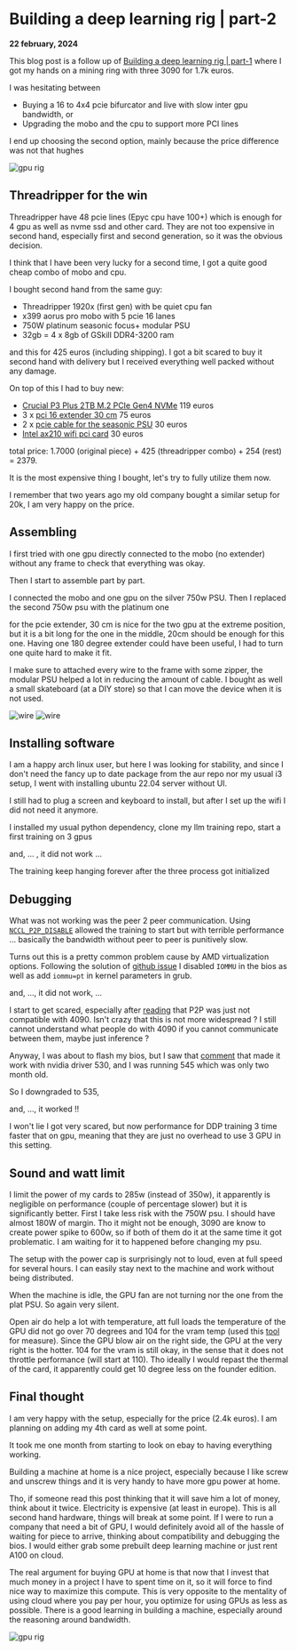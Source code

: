 # Building a deep learning rig | part-2

**22 february, 2024**

This blog post is a follow up of [Building a deep learning rig | part-1](part_1.md) where I got my hands on a mining ring with three 3090 for 1.7k euros.

I was hesitating between

* Buying a 16 to 4x4 pcie bifurcator and live with slow inter gpu bandwidth, or
* Upgrading the mobo and the cpu to support more PCI lines

I end up choosing the second option, mainly because the price difference was not that hughes

![gpu rig](rig_1.jpg)


## **Threadripper for the win**

Threadripper have 48 pcie lines (Epyc cpu have 100+) which is enough for 4 gpu as well as nvme ssd and other card. They are not too expensive in second hand, especially first and second generation, so it was the obvious decision.

I think that I have been very lucky for a second time, I got a quite good cheap combo of mobo and cpu.

I bought second hand from the same guy:

* Threadripper 1920x (first gen) with be quiet cpu fan
* x399 aorus pro mobo with 5 pcie 16 lanes
* 750W platinum seasonic focus+ modular PSU
* 32gb = 4 x 8gb of GSkill DDR4-3200 ram

and this for 425 euros (including shipping). I got a bit scared to buy it second hand with delivery but I received everything well packed without any damage.

On top of this I had to buy new:

* [Crucial P3 Plus 2TB M.2 PCIe Gen4 NVMe](https://www.amazon.de/-/en/dp/B0BYW8FLKN?psc=1&ref=ppx_yo2ov_dt_b_product_details) 119 euros 
* 3 x [pci 16 extender 30 cm](https://www.amazon.de/dp/B0C415J7JG?psc=1&ref=ppx_yo2ov_dt_b_product_details) 75 euros
* 2 x [pcie cable for the seasonic PSU](https://www.amazon.de/dp/B0CQK6RT86?psc=1&ref=ppx_yo2ov_dt_b_product_details) 30 euros
* [Intel ax210 wifi pci card](https://www.amazon.de/dp/B0BZYSY2HL?psc=1&ref=ppx_yo2ov_dt_b_product_details) 30 euros




total price: 1.7000 (original piece) + 425 (threadripper combo) + 254 (rest) = 2379.

It is the most expensive thing I bought, let's try to fully utilize them now.

I remember that two years ago my old company bought a similar setup for 20k, I am very happy on the price.

## **Assembling**

I first tried with one gpu directly connected to the mobo (no extender) without any frame to check that everything was okay.

Then I start to assemble part by part.

I connected the mobo and one gpu on the silver 750w PSU. Then I replaced the second 750w psu with the platinum one

for the pcie extender, 30 cm is nice for the two gpu at the extreme position, but it is a bit long for the one in the middle, 20cm should be enough for this one. Having one 180 degree extender could have been useful, I had to turn one quite hard to make it fit.

I make sure to attached every wire to the frame with some zipper, the modular PSU helped a lot in reducing the amount of cable. I bought as well a small skateboard (at a DIY store) so that I can move the device when it is not used.

![wire](rig_2.jpg)
![wire](rig_3.jpg)


## **Installing software**

I am a happy arch linux user, but here I was looking for stability, and since I don't need the fancy up to date package from the aur repo nor my usual i3 setup, I went with installing ubuntu 22.04 server without UI. 

I still had to plug a screen and keyboard to install, but after I set up the wifi I did not need it anymore.

I installed my usual python dependency, clone my llm training repo, start a first training on 3 gpus

and, ... , it did not work ...

The training keep hanging forever after the three process got initialized 

## **Debugging** 

What was not working was the peer 2 peer communication. Using [`NCCL_P2P_DISABLE`](https://docs.nvidia.com/deeplearning/nccl/user-guide/docs/env.html) allowed the training to start but with terrible performance ... basically the bandwidth without peer to peer is punitively slow.

Turns out this is a pretty common problem cause by AMD virtualization options. Following the solution of [github issue](https://github.com/pytorch/pytorch/issues/52142) I disabled  `IOMMU` in the bios as well as add `iommu=pt` in kernel parameters in grub.

and, ..., it did not work, ...

I start to get scared, especially after [reading](https://discuss.pytorch.org/t/ddp-training-on-rtx-4090-ada-cu118/168366/22) that P2P was just not compatible with 4090. Isn't crazy that this is not more widespread ? I still cannot understand what people do with 4090 if you cannot communicate between them, maybe just inference ?

Anyway, I was about to flash my bios, but I saw that [comment](https://forums.developer.nvidia.com/t/rtx-3090-nvlink-cuda-p2p-not-working-on-linux-or-windows-in-different-ways/232673/9) that made it work with nvidia driver 530, and I was running 545 which was only two month old. 

So I downgraded to 535,

and, ..., it worked !!

I won't lie I got very scared, but now performance for DDP training 3 time faster that on gpu, meaning that they are just no overhead
to use 3 GPU in this setting.

## **Sound and watt limit**

I limit the power of my cards to 285w (instead of 350w), it apparently is negligible on performance (couple of percentage slower) but it is significantly better. First I take less risk with the 750W psu. I should have almost 180W of margin. Tho it might not be enough, 3090 are know to create power spike to 600w, so if both of them do it at the same time it got problematic. I am waiting for it to happened before changing my psu.

The setup with the power cap is surprisingly not to loud, even at full speed for several hours. I can easily stay next to the machine and work without being distributed. 

When the machine is idle, the GPU fan are not turning nor the one from the plat PSU. So again very silent.

Open air do help a lot with temperature, att full loads the temperature of the GPU did not go over 70 degrees and 104 for the vram temp  (used this [tool](https://github.com/olealgoritme/gd) for measure). Since the GPU blow air on the right side, the GPU at the very right is the hotter. 104 for the vram is still okay, in the sense that it does not throttle performance (will start at 110). Tho ideally I would repast the thermal of the card, it apparently could get 10 degree less on the founder edition.


## **Final thought**

I am very happy with the setup, especially for the price (2.4k euros). I am planning on adding my 4th card as well at some point.

It took me one month from starting to look on ebay to having everything working.

Building a machine at home is a nice project, especially because I like screw and unscrew things and it is very handy to have more gpu power at home. 

Tho, if someone read this post thinking that it will save him a lot of money, think about it twice. Electricity is expensive (at least in europe). This is all second hand hardware, things will break at some point. If I were to run a company that need a bit of GPU, I would definitely avoid all of the hassle of waiting for piece to arrive, thinking about compatibility and debugging the bios. I would either grab some prebuilt deep learning machine or just rent A100 on cloud.

The real argument for buying GPU at home is that now that I invest that much money in a project I have to spent time on it, so it will force to find nice way to maximize this compute. This is very opposite to the mentality of using cloud where you pay per hour, you optimize for using GPUs as less as possible. There is a good learning in building a machine, especially around the reasoning around bandwidth.

![gpu rig](rig_4.jpg)
